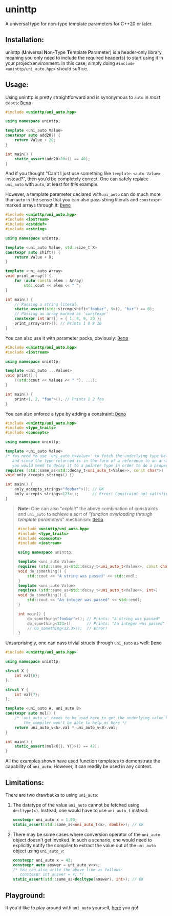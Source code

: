 # uninttp

A universal type for non-type template parameters for C++20 or later.

## Installation:

uninttp (**U**niversal **N**on-**T**ype **T**emplate **P**arameter) is a header-only library, meaning you only need to include the required header(s) to start using it in your project/environment. In this case, simply doing `#include <uninttp/uni_auto.hpp>` should suffice.

## Usage:

Using uninttp is pretty straightforward and is synonymous to `auto` in *most* cases: [<kbd>Demo</kbd>](https://godbolt.org/z/zWcs5fhMq)

```cpp
#include <uninttp/uni_auto.hpp>

using namespace uninttp;

template <uni_auto Value>
constexpr auto add20() {
    return Value + 20;
}

int main() {
    static_assert(add20<20>() == 40);
}
```

And if you thought "Can't I just use something like `template <auto Value>` instead?", then you'd be completely correct. One can safely replace `uni_auto` with `auto`, at least for *this* example.

However,  a template parameter declared with`uni_auto` can do much more than `auto` in the sense that you can also pass string literals  and `constexpr`-marked arrays through it: [<kbd>Demo</kbd>](https://godbolt.org/z/rqoj1n3jY)

```cpp
#include <uninttp/uni_auto.hpp>
#include <iostream>
#include <cstddef>
#include <cstring>

using namespace uninttp;

template <uni_auto Value, std::size_t X>
constexpr auto shift() {
    return Value + X;
}

template <uni_auto Array>
void print_array() {
    for (auto const& elem : Array)
        std::cout << elem << " ";
}

int main() {
    // Passing a string literal
    static_assert(std::strcmp(shift<"foobar", 3>(), "bar") == 0);
    // Passing an array marked as 'constexpr'
	constexpr int arr[] = { 1, 8, 9, 20 };
	print_array<arr>(); // Prints 1 8 9 20
}
```

You can also use it with parameter packs, obviously: [<kbd>Demo</kbd>](https://godbolt.org/z/hTv1bM34o)

```cpp
#include <uninttp/uni_auto.hpp>
#include <iostream>

using namespace uninttp;

template <uni_auto ...Values>
void print() {
    ((std::cout << Values << " "), ...);
}

int main() {
    print<1, 2, "foo">(); // Prints 1 2 foo
}
```

You can also enforce a type by adding a constraint: [<kbd>Demo</kbd>](https://godbolt.org/z/a3KMT8Ges)

```cpp
#include <uninttp/uni_auto.hpp>
#include <type_traits>
#include <concepts>

using namespace uninttp;

template <uni_auto Value>
/* You need to use 'uni_auto_t<Value>' to fetch the underlying type held by the value,
   and since the type returned is in the form of a reference to an array,
   you would need to decay it to a pointer type in order to do a proper comparison */
requires (std::same_as<std::decay_t<uni_auto_t<Value>>, const char*>)
void only_accepts_strings() {}

int main() {
    only_accepts_strings<"foobar">(); // OK
    only_accepts_strings<123>();      // Error! Constraint not satisfied!
}
```

> **Note**: One can also "*exploit*" the above combination of constraints and `uni_auto` to achieve a sort of "*function overloading through template parameters*" mechanism: [<kbd>Demo</kbd>](https://godbolt.org/z/PEdEs5zrW)
> 
> ```cpp
> #include <uninttp/uni_auto.hpp>
> #include <type_traits>
> #include <concepts>
> #include <iostream>
> 
> using namespace uninttp;
> 
> template <uni_auto Value>
> requires (std::same_as<std::decay_t<uni_auto_t<Value>>, const char*>)
> void do_something() {
>     std::cout << "A string was passed" << std::endl;
> }
> template <uni_auto Value>
> requires (std::same_as<std::decay_t<uni_auto_t<Value>>, int>)
> void do_something() {
>     std::cout << "An integer was passed" << std::endl;
> }
> 
> int main() {
>     do_something<"foobar">(); // Prints: "A string was passed"
>     do_something<123>();      // Prints: "An integer was passed"
>     // do_something<12.3>();  // Error!
> }
> ```

Unsurprisingly, one can pass trivial structs through `uni_auto` as well: [<kbd>Demo</kbd>](https://godbolt.org/z/8h3vbq47E)

```cpp
#include <uninttp/uni_auto.hpp>

using namespace uninttp;

struct X {
    int val{6};
};

struct Y {
    int val{7};
};

template <uni_auto A, uni_auto B>
constexpr auto mul() {
    /* 'uni_auto_v' needs to be used here to get the underlying value held by 'A' and ' B 'as
        the compiler won't be able to help us here */
    return uni_auto_v<A>.val * uni_auto_v<B>.val;
}

int main() {
    static_assert(mul<X{}, Y{}>() == 42);
}
```

All the examples shown have used function templates to demonstrate the capability of `uni_auto`. However, it can readily be used in any context.

## Limitations:

There are two drawbacks to using `uni_auto`:

1) The datatype of the value `uni_auto` cannot be fetched using `decltype(x)`. Instead, one would have to use `uni_auto_t` instead:
    ```cpp
    constexpr uni_auto x = 1.89;
    static_assert(std::same_as<uni_auto_t<x>, double>); // OK
    ```
2) There may be some cases where conversion operator of the `uni_auto` object doesn't get invoked. In such a scenario, one would need to explicitly notify the compiler to extract the value out of the `uni_auto` object using `uni_auto_v`:
    ```cpp
    constexpr uni_auto x = 42;
    constexpr auto answer = uni_auto_v<x>;
    /* You can also write the above line as follows:
       constexpr int answer = x; */
    static_assert(std::same_as<decltype(answer), int>); // OK
    ```

## Playground:

If you'd like to play around with `uni_auto` yourself, [here](https://godbolt.org/z/9jdv48ehz) you go!